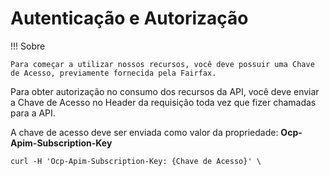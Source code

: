 # Autenticação e Autorização


!!! Sobre

    Para começar a utilizar nossos recursos, você deve possuir uma Chave de Acesso, previamente fornecida pela Fairfax.


Para obter autorização no consumo dos recursos da API, você deve enviar a Chave de Acesso no Header da requisição toda vez que fizer chamadas para a API.

A chave de acesso deve ser enviada como valor da propriedade: **Ocp-Apim-Subscription-Key**


```curl
curl -H 'Ocp-Apim-Subscription-Key: {Chave de Acesso}' \
```


